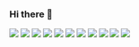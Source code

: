 ### Hi there 👋

<img src="https://img.shields.io/badge/java-green?style=for-the-badge&logoColor=white"/>
<img src="https://img.shields.io/badge/eclipse-green?style=for-the-badge&logo=eclipseche&logoColor=white"/>
<img src="https://img.shields.io/badge/amazonaws-black?style=for-the-badge&logo=amazonaws&logoColor=white"/>
<img src="https://img.shields.io/badge/intellijidea-EE4C2C?style=for-the-badge&logo=intellijidea&logoColor=white"/>
<img src="https://img.shields.io/badge/javascript-3DAD4B?style=for-the-badge&logo=javascript&logoColor=white"/>
<img src="https://img.shields.io/badge/mysql-0672CB?style=for-the-badge&logo=mysql&logoColor=white"/>
<img src="https://img.shields.io/badge/oracle-000000?style=for-the-badge&logo=oracle&logoColor=white"/>
<img src="https://img.shields.io/badge/spring-0098FF?style=for-the-badge&logo=spring&logoColor=white"/>
<img src="https://img.shields.io/badge/visualstudiocode-19A974?style=for-the-badge&logo=visualstudiocode&logoColor=white"/>
<img src="https://img.shields.io/badge/css3-7E4DD2?style=for-the-badge&logo=css3&logoColor=white"/>
<img src="https://img.shields.io/badge/html5-EF3939?style=for-the-badge&logo=html5&logoColor=white"/>


<!--
**ARProxy/ARProxy** is a ✨ _special_ ✨ repository because its `README.md` (this file) appears on your GitHub profile.

Here are some ideas to get you started:

- 🔭 I’m currently working on ...
- 🌱 I’m currently learning ...
- 👯 I’m looking to collaborate on ...
- 🤔 I’m looking for help with ...
- 💬 Ask me about ...
- 📫 How to reach me: ...
- 😄 Pronouns: ...
- ⚡ Fun fact: ...
-->
